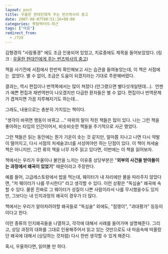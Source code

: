 ```yaml
---
layout: post
title: 우울한 현대인에게 주는 번즈박사의 충고
date: 2007-08-07T00:51:26+09:00
categories: 북컬렉터의-최근
tags: ["마음"]
redirect_from:
  - /729
---
```


김형경의 "사람풍경" 에도 조금 인용되어 있었고, 치료중에도 제목을 들어보았었다. (링크 : <a href="http://www.aladdin.co.kr/shop/wproduct.aspx?ISBN=8931002289&amp;ttbkey=ttbjinto1216001&amp;copyPaper=1">우울한 현대인에게 주는 번즈박사의 충고</a>)

책을 사기전에 서점에서 한번씩 확인해보고 사는 습관을 들여놓았는데, 이 책은 서점에는  없었다. 별 수 없이, 조금은 도움이 되겠지라는 기대로 주문해버렸다.

결과는, 역시 편집이나 번역쪽에서는 많이 쳐졌다 (안그랬으면 별다섯개일텐데...).  언젠가 예쁜 편집과 재번역판이 나오겠지만 다급한 환자들은 별 수 없다. 편집이나 번역문제가 겹쳐지면 가끔 지루해지기도 하는데...

그래도, 내용으로는 충분히 가치있는 책이다.

"생각이 바뀌면 행동이 바뀌고 ..." 따위의 말이 적힌 책들은 많이 있다. 나는 그런 책을 좋아하는 타입의 인간이어서, 비슷비슷한 책들을 주기적으로 사곤 했었다.

그런 책들은 읽는 동안에는 뭔가 기운이 솟는 것 같지만, 얼마쯤 지나고 나면 다시 약발이 떨어지고, 다시 서점의 처세술코너를 서성여야만 하는 단점이 있다. 이 책이 처세술 책은 아니지만, 그런 류의 책을 너무 자주 읽고 있다면, 이번에는 이 책을 읽어보자.

책에서는 우리가 우울이나 불안을 느끼는 이유중 상당부분은 "<strong>외부의 사건을 받아들이는 과정에서 왜곡이 있었기</strong>" 때문이라고 주장한다.

예를 들어, 고급레스토랑에서 밥을 먹는데, 웨이터가 내 자리에만 물을 따라주지 않았다면, "저 웨이터가 나를 무시한다" 라고 생각할 수 있다. 이런 상황은 "독심술" 왜곡에 속할 수 있다. 물론 진짜로 그 웨이터가 성질이 나쁜 사람이라서 나를 무시했을수도 있지만, 그보다는 내 인지과정의 왜곡이 경우가 더 많다.

책에서는 우리가 알아차려야할 왜곡들로 "독심술" 외에도, "점쟁이", "과대평가" 등등이 이다고 한다.

이런 종류의 인지왜곡들을 나열하고, 각각에 대해서 사례를 들어가며 설명해준다. 그리고, 상담 과정의 대화를 그대로 인용해주어서 읽고 있는 것만으로도 내 마음속에 떠올랐던 왜곡에 대해서 (상담하는 것처럼) 다시 한번 생각할 수 있게 해준다.

혹시, 우울하다면, 읽어볼 만 하다.
